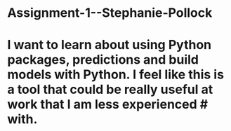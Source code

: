 # Assignment-1--Stephanie-Pollock
# I want to learn about using Python packages, predictions and build models with Python. I feel like this is a tool that could be really useful at work that I am less experienced # with.
